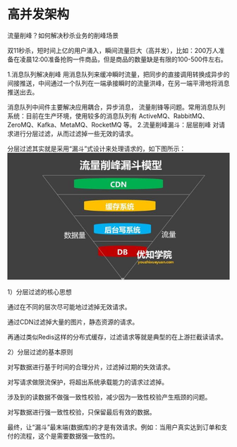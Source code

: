 # 高并发架构
<!-- @author DHJT 2020-06-05 -->

流量削峰？如何解决秒杀业务的削峰场景

双11秒杀，短时间上亿的用户涌入，瞬间流量巨大（高并发），比如：200万人准备在凌晨12:00准备抢购一件商品，但是商品的数量缺是有限的100-500件左右。

1.消息队列解决削峰
用消息队列来缓冲瞬时流量，把同步的直接调用转换成异步的间接推送，中间通过一个队列在一端承接瞬时的流量洪峰，在另一端平滑地将消息推送出去。

消息队列中间件主要解决应用耦合，异步消息， 流量削锋等问题。常用消息队列系统：目前在生产环境，使用较多的消息队列有 ActiveMQ、RabbitMQ、 ZeroMQ、Kafka、MetaMQ、RocketMQ 等。
2.流量削峰漏斗：层层削峰
对请求进行分层过滤，从而过滤掉一些无效的请求。

分层过滤其实就是采用“漏斗”式设计来处理请求的，如下图所示：
![流量削峰漏斗模型](./../link-img/流量削峰漏斗模型.png)

1）分层过滤的核心思想

通过在不同的层次尽可能地过滤掉无效请求。

通过CDN过滤掉大量的图片，静态资源的请求。

再通过类似Redis这样的分布式缓存，过滤请求等就是典型的在上游拦截读请求。

2）分层过滤的基本原则

对写数据进行基于时间的合理分片，过滤掉过期的失效请求。

对写请求做限流保护，将超出系统承载能力的请求过滤掉。

涉及到的读数据不做强一致性校验，减少因为一致性校验产生瓶颈的问题。

对写数据进行强一致性校验，只保留最后有效的数据。

最终，让“漏斗”最末端(数据库)的才是有效请求。例如：当用户真实达到订单和支付的流程，这个是需要数据强一致性的。
